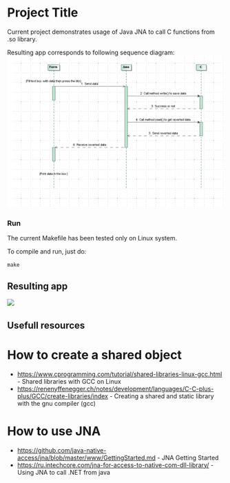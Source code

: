 # Project Title

Current project demonstrates usage of Java JNA to call C functions from .so library.

Resulting app corresponds to following sequence diagram:![](images/sequence_diagram.png)

### Run

The current Makefile has been tested only on Linux system.

To compile and run, just do:

```
make
```

## Resulting app

![](images/app_screnshot.png)

## Usefull resources

# How to create a shared object
* https://www.cprogramming.com/tutorial/shared-libraries-linux-gcc.html - Shared libraries with GCC on Linux
* https://renenyffenegger.ch/notes/development/languages/C-C-plus-plus/GCC/create-libraries/index - Creating a shared and static library with the gnu compiler (gcc)

# How to use JNA
* https://github.com/java-native-access/jna/blob/master/www/GettingStarted.md - JNA Getting Started
* https://ru.intechcore.com/jna-for-access-to-native-com-dll-library/ - Using JNA to call .NET from java